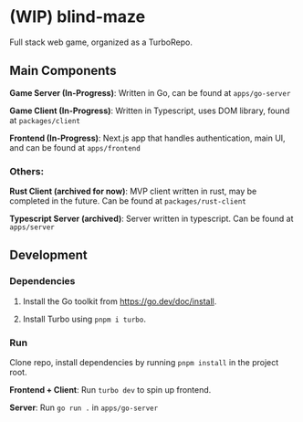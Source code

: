 # (WIP) blind-maze

Full stack web game, organized as a TurboRepo.

## Main Components

**Game Server (In-Progress)**: Written in Go, can be found at `apps/go-server`

**Game Client (In-Progress)**: Written in Typescript, uses DOM library, found at `packages/client`

**Frontend (In-Progress)**: Next.js app that handles authentication, main UI, and can be found at `apps/frontend`

### Others:

**Rust Client (archived for now)**: MVP client written in rust, may be completed in the future. Can be found at `packages/rust-client`

**Typescript Server (archived)**: Server written in typescript. Can be found at `apps/server`

## Development

### Dependencies

1. Install the Go toolkit from https://go.dev/doc/install.

2. Install Turbo using `pnpm i turbo`.

### Run

Clone repo, install dependencies by running `pnpm install` in the project root.

**Frontend + Client**: Run `turbo dev` to spin up frontend.

**Server**: Run `go run .` in `apps/go-server`
